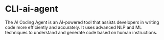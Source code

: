 # CLI-ai-agent
The AI Coding Agent is an AI-powered tool that assists developers in writing code more efficiently and accurately. It uses advanced NLP and ML techniques to understand and generate code based on human instructions.
